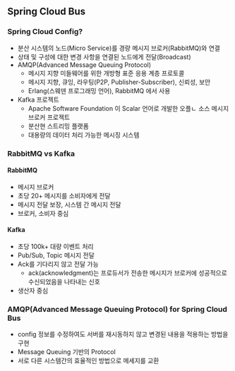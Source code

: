 ## Spring Cloud Bus

### Spring Cloud Config?

- 분산 시스템의 노드(Micro Service)를 경량 메시지 브로커(RabbitMQ)와 연결
- 상태 및 구성에 대한 변경 사항을 연결된 노드에게 전달(Broadcast)
- AMQP(Advanced Message Queuing Protocol)
  - 메시지 지향 미들웨어를 위한 개방형 표준 응용 계층 프로토콜
  - 메시지 지향, 큐잉, 라우팅(P2P, Publisher-Subscriber), 신뢰성, 보안
  - Erlang(스웨덴 프로그래밍 언어), RabbitMQ 에서 사용
- Kafka 프로젝트
  - Apache Software Foundation 이 Scalar 언어로 개발한 오플ㄴ 소스 메시지 브로커 프로젝트
  - 분산현 스트리밍 플랫폼
  - 대용량의 데이터 처리 가능한 메시징 시스템

### RabbitMQ vs Kafka

#### RabbitMQ
- 메시지 브로커
- 초당 20+ 메시지를 소비자에게 전달
- 메시지 전달 보장, 시스템 간 메시지 전달
- 브로커, 소비자 중심

#### Kafka
- 초당 100k+ 대량 이벤트 처리
- Pub/Sub, Topic 메시지 전달
- Ack를 기다리지 않고 전달 가능
  - ack(acknowledgment)는 프로듀서가 전송한 메시지가 브로커에 성공적으로 수신되었음을 나타내는 신호
- 생산자 중심

### AMQP(Advanced Message Queuing Protocol) for Spring Cloud Bus
- config 정보를 수정하여도 서버를 재시동하지 않고 변경된 내용을 적용하는 방법을 구현
- Message Queuing 기반의 Protocol
- 서로 다른 시스템간의 효율적인 방법으로 메세지를 교환
